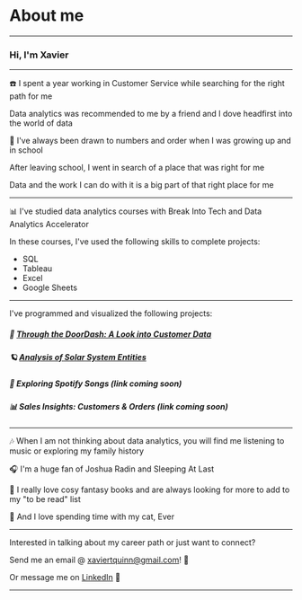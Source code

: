 # About me

---
### Hi, I'm Xavier

---
☎️ I spent a year working in Customer Service while searching for the right path for me

Data analytics was recommended to me by a friend and I dove headfirst into the world of data

🔢 I've always been drawn to numbers and order when I was growing up and in school

After leaving school, I went in search of a place that was right for me

Data and the work I can do with it is a big part of that right place for me

---
📊 I've studied data analytics courses with Break Into Tech and Data Analytics Accelerator

In these courses, I've used the following skills to complete projects:
<ul>
  <li>SQL</li>
  <li>Tableau</li>
  <li>Excel</li>
  <li>Google Sheets</li>
</ul>

---
I've programmed and visualized the following projects:
##### 🍕 [Through the DoorDash: A Look into Customer Data](/doordash)
##### 🪐 [Analysis of Solar System Entities](/solarsystem)
##### 🎼 Exploring Spotify Songs (link coming soon)
##### 📊 Sales Insights: Customers & Orders (link coming soon)


---
🎶 When I am not thinking about data analytics, you will find me listening to music or exploring my family history

🎧 I'm a huge fan of Joshua Radin and Sleeping At Last

📖 I really love cosy fantasy books and are always looking for more to add to my "to be read" list

🐾 And I love spending time with my cat, Ever

---
Interested in talking about my career path or just want to connect?

Send me an email @ xaviertquinn@gmail.com! 📧

Or message me on <a href="https://www.linkedin.com/in/xaviertquinn/">LinkedIn</a> 🔗

---

